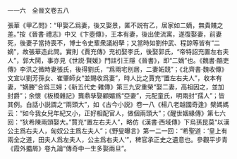 一一六　全晉文卷五八

張華《甲乙問》：“甲娶乙爲妻，後又娶景，匿不説有乙，居家如二嫡，無貴賤之差。”按《晉書·禮志》中又《卞壺傳》，王本有妻，後出使流寓，遂復娶妻，前妻死，後妻子當持喪不，博士令史輩衆議紛拏；又當時如劉仲武、程諒等皆有“二嫡”，故張華造此問。實則《賈充傳》充初娶李氏，後娶郭氏，“帝特詔充置左右夫人”，郭大鬨，事亦見《世説·賢媛》門註引王隱《晉書》，即“二嫡”也。《魏書·酷吏傳》李洪之微時妻張氏，後得劉氏，“爲兩宅别居，二妻妬競”；《北齊書·魏收傳》文宣以劉芳孫女、崔肇師女“並賜收爲妻”，時人比之賈充“置左右夫人”，收本有妻，“嫡媵”合爲三婦；《新五代史·雜傳》第三九安重榮“娶二妻，高祖因之，並加封爵”；余懷《板橋雜記》龔鼎孳娶顧媚爲“亞妻”，元配童氏，明兩封“孺人”；皆其例。白話小説謂之“兩頭大”，如《古今小説》卷一八《楊八老越國奇逢》檗媽媽云：“如今我女兒年紀又小，正好相配官人，做個兩頭大”；《醒世姻緣傳》第七六回：“狄希陳兩頭娶大。”賈充“置左右夫人”，略仿《漢書·西域傳》下烏孫昆莫“以漢公主爲右夫人，匈奴公主爲左夫人”；《野叟曝言》第一二一回：“希聖道：‘皇上有兩全之道，田夫人爲左夫人，公主爲右夫人’”，稗官承正史之遺意也。參觀平步青《霞外攟屑》卷九論“傳奇中一生多娶兩旦”。